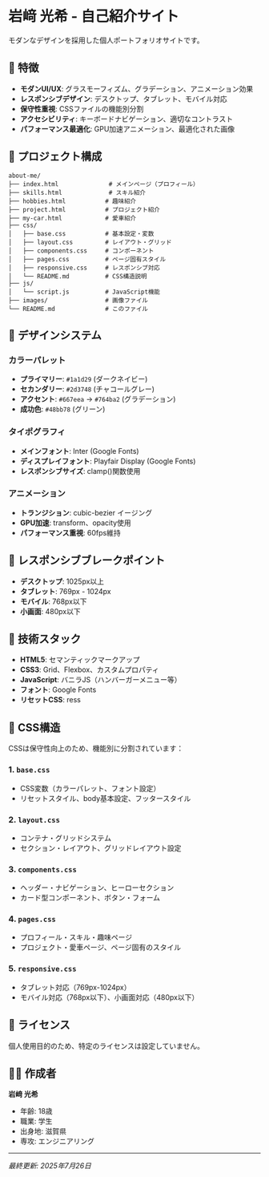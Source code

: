 # 岩﨑 光希 - 自己紹介サイト

モダンなデザインを採用した個人ポートフォリオサイトです。

## 🌟 特徴

- **モダンUI/UX**: グラスモーフィズム、グラデーション、アニメーション効果
- **レスポンシブデザイン**: デスクトップ、タブレット、モバイル対応
- **保守性重視**: CSSファイルの機能別分割
- **アクセシビリティ**: キーボードナビゲーション、適切なコントラスト
- **パフォーマンス最適化**: GPU加速アニメーション、最適化された画像

## 📁 プロジェクト構成

```
about-me/
├── index.html              # メインページ（プロフィール）
├── skills.html             # スキル紹介
├── hobbies.html           # 趣味紹介
├── project.html           # プロジェクト紹介
├── my-car.html            # 愛車紹介
├── css/
│   ├── base.css           # 基本設定・変数
│   ├── layout.css         # レイアウト・グリッド
│   ├── components.css     # コンポーネント
│   ├── pages.css          # ページ固有スタイル
│   ├── responsive.css     # レスポンシブ対応
│   └── README.md          # CSS構造説明
├── js/
│   └── script.js          # JavaScript機能
├── images/                # 画像ファイル
└── README.md              # このファイル
```

## 🎨 デザインシステム

### カラーパレット
- **プライマリー**: `#1a1d29` (ダークネイビー)
- **セカンダリー**: `#2d3748` (チャコールグレー)
- **アクセント**: `#667eea` → `#764ba2` (グラデーション)
- **成功色**: `#48bb78` (グリーン)

### タイポグラフィ
- **メインフォント**: Inter (Google Fonts)
- **ディスプレイフォント**: Playfair Display (Google Fonts)
- **レスポンシブサイズ**: clamp()関数使用

### アニメーション
- **トランジション**: cubic-bezier イージング
- **GPU加速**: transform、opacity使用
- **パフォーマンス重視**: 60fps維持

## 📱 レスポンシブブレークポイント

- **デスクトップ**: 1025px以上
- **タブレット**: 769px - 1024px
- **モバイル**: 768px以下
- **小画面**: 480px以下

## 🚀 技術スタック

- **HTML5**: セマンティックマークアップ
- **CSS3**: Grid、Flexbox、カスタムプロパティ
- **JavaScript**: バニラJS（ハンバーガーメニュー等）
- **フォント**: Google Fonts
- **リセットCSS**: ress

## 🔧 CSS構造

CSSは保守性向上のため、機能別に分割されています：

### 1. `base.css`
- CSS変数（カラーパレット、フォント設定）
- リセットスタイル、body基本設定、フッタースタイル

### 2. `layout.css`
- コンテナ・グリッドシステム
- セクション・レイアウト、グリッドレイアウト設定

### 3. `components.css`
- ヘッダー・ナビゲーション、ヒーローセクション
- カード型コンポーネント、ボタン・フォーム

### 4. `pages.css`
- プロフィール・スキル・趣味ページ
- プロジェクト・愛車ページ、ページ固有のスタイル

### 5. `responsive.css`
- タブレット対応（769px-1024px）
- モバイル対応（768px以下）、小画面対応（480px以下）

## 📄 ライセンス

個人使用目的のため、特定のライセンスは設定していません。

## 👨‍💻 作成者

**岩﨑 光希**
- 年齢: 18歳
- 職業: 学生
- 出身地: 滋賀県
- 専攻: エンジニアリング

---

*最終更新: 2025年7月26日*
